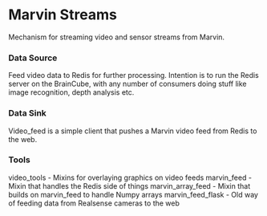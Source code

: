 # Marvin Streams
Mechanism for streaming video and sensor streams from Marvin.


### Data Source
Feed video data to Redis for further processing. Intention is to run the 
Redis server on the BrainCube, with any number of consumers doing stuff
like image recognition, depth analysis etc.


### Data Sink
Video_feed is a simple client that pushes a Marvin video feed from Redis to the
web.

### Tools
video_tools - Mixins for overlaying graphics on video feeds
marvin_feed - Mixin that handles the Redis side of things
marvin_array_feed - Mixin that builds on marvin_feed to handle Numpy arrays
marvin_feed_flask - Old way of feeding data from Realsense cameras to the web
